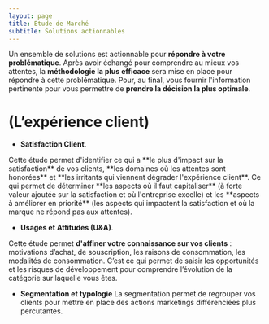 ```yaml
---
layout: page
title: Etude de Marché
subtitle: Solutions actionnables
---
```


Un ensemble de solutions est actionnable pour **répondre à votre problématique**. Après avoir échangé pour comprendre au mieux vos attentes, la **méthodologie la plus efficace** sera mise en place pour répondre à cette problématique. Pour, au final, vous fournir l'information pertinente pour vous permettre de **prendre la décision la plus optimale**. 

<h1>(L’expérience client) </h1>

* **Satisfaction Client**. 

<p> Cette étude permet d'identifier ce qui a **le plus d'impact sur la satisfaction** de vos clients, **les domaines où les attentes sont honorées** et **les irritants qui viennent dégrader l'expérience client**. Ce qui permet de déterminer **les aspects où il faut capitaliser** (à forte valeur ajoutée sur la satisfaction et où l'entreprise excelle) et les **aspects à améliorer en priorité** (les aspects qui impactent la satisfaction et où la marque ne répond pas aux attentes). </p>
	
* **Usages et Attitudes (U&A)**.
	 
Cette étude permet **d'affiner votre connaissance sur vos clients** : motivations d’achat, de souscription, les raisons de consommation, les modalités de consommation. C’est ce qui permet de saisir les opportunités et les risques de développement pour comprendre l’évolution de la catégorie sur laquelle vous êtes.

* **Segmentation et typologie**
La segmentation permet de regrouper vos clients pour mettre en place des actions marketings différenciées plus percutantes. 

	
